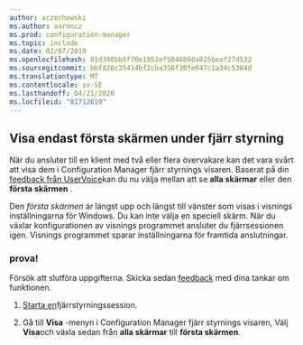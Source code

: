 ```yaml
---
author: aczechowski
ms.author: aaroncz
ms.prod: configuration-manager
ms.topic: include
ms.date: 02/07/2019
ms.openlocfilehash: 01d398bb5f70e1852ef5046860a825beaf27d532
ms.sourcegitcommit: bbf820c35414bf2cba356f30fe047c1a34c5384d
ms.translationtype: MT
ms.contentlocale: sv-SE
ms.lasthandoff: 04/21/2020
ms.locfileid: "81712619"
---
```

## <a name="view-first-screen-only-during-remote-control"></a><a name="bkmk_rcmulti"></a>Visa endast första skärmen under fjärr styrning
<!--3231732-->

När du ansluter till en klient med två eller flera övervakare kan det vara svårt att visa dem i Configuration Manager fjärr styrnings visaren. Baserat på din [feedback från UserVoice](https://configurationmanager.uservoice.com/forums/300492-ideas/suggestions/34609915-use-sccm-to-remote-control-multiple-monitors)kan du nu välja mellan att se **alla skärmar** eller den **första skärmen** . 

Den *första skärmen* är längst upp och längst till vänster som visas i visnings inställningarna för Windows. Du kan inte välja en speciell skärm. När du växlar konfigurationen av visnings programmet ansluter du fjärrsessionen igen. Visnings programmet sparar inställningarna för framtida anslutningar. 


### <a name="try-it-out"></a>prova!

Försök att slutföra uppgifterna. Skicka sedan [feedback](../../../../understand/find-help.md#product-feedback) med dina tankar om funktionen.

1. [Starta en](../../../../clients/manage/remote-control/remotely-administer-a-windows-client-computer.md)fjärrstyrningssession.  

2. Gå till **Visa** -menyn i Configuration Manager fjärr styrnings visaren, Välj **Visa**och växla sedan från **alla skärmar** till **första skärmen**.  

